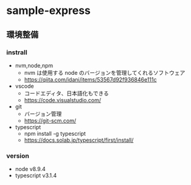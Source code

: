 # sample-express

## 環境整備

### instrall

- nvm,node,npm
  - nvm は使用する node のバージョンを管理してくれるソフトウェア
  - https://qiita.com/idani/items/53567d92f936846e111c
- vscode
  - コードエディタ、日本語化もできる
  - https://code.visualstudio.com/
- git
  - バージョン管理
  - https://git-scm.com/
- typescript
  - npm install -g typescript
  - https://docs.solab.jp/typescript/first/install/

### version

- node v8.9.4
- typescript v3.1.4

